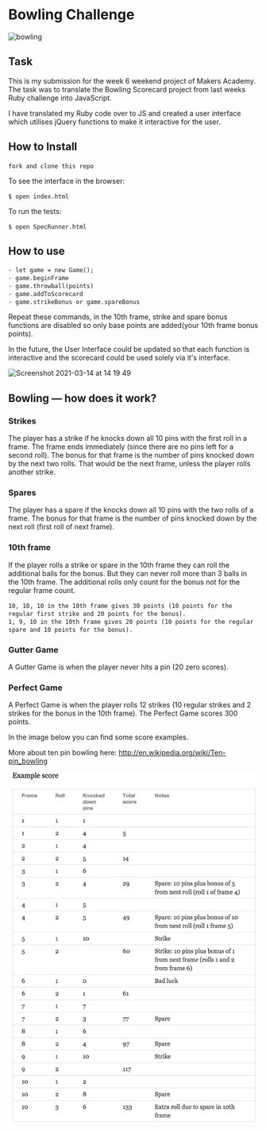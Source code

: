 # Bowling Challenge


![bowling](https://user-images.githubusercontent.com/75075773/111071204-f1cef880-84cc-11eb-8278-1501835dd605.gif)

## Task

This is my submission for the week 6 weekend project of Makers Academy. The task was to translate the Bowling Scorecard project from last weeks Ruby challenge into JavaScript. 

I have translated my Ruby code over to JS and created a user interface which utilises jQuery functions to make it interactive for the user.

## How to Install

```
fork and clone this repo
```
To see the interface in the browser:

```
$ open index.html
```
To run the tests:
```
$ open SpecRunner.html
```

## How to use

```
- let game = new Game();
- game.beginFrame
- game.throwball(points)
- game.addToScorecard
- game.strikeBonus or game.spareBonus

```

Repeat these commands, in the 10th frame, strike and spare bonus functions are disabled so only base points are added(your 10th frame bonus points). 

In the future, the User Interface could be updated so that each function is interactive and the scorecard could be used solely via it's interface.

<img width="726" alt="Screenshot 2021-03-14 at 14 19 49" src="https://user-images.githubusercontent.com/75075773/111071940-5e97c200-84d0-11eb-9f5d-dc390299fa55.png">


## Bowling — how does it work?

### Strikes

The player has a strike if he knocks down all 10 pins with the first roll in a frame. The frame ends immediately (since there are no pins left for a second roll). The bonus for that frame is the number of pins knocked down by the next two rolls. That would be the next frame, unless the player rolls another strike.

### Spares

The player has a spare if the knocks down all 10 pins with the two rolls of a frame. The bonus for that frame is the number of pins knocked down by the next roll (first roll of next frame).

### 10th frame

If the player rolls a strike or spare in the 10th frame they can roll the additional balls for the bonus. But they can never roll more than 3 balls in the 10th frame. The additional rolls only count for the bonus not for the regular frame count.

    10, 10, 10 in the 10th frame gives 30 points (10 points for the regular first strike and 20 points for the bonus).
    1, 9, 10 in the 10th frame gives 20 points (10 points for the regular spare and 10 points for the bonus).

### Gutter Game

A Gutter Game is when the player never hits a pin (20 zero scores).

### Perfect Game

A Perfect Game is when the player rolls 12 strikes (10 regular strikes and 2 strikes for the bonus in the 10th frame). The Perfect Game scores 300 points.

In the image below you can find some score examples.

More about ten pin bowling here: http://en.wikipedia.org/wiki/Ten-pin_bowling

![Ten Pin Score Example](images/example_ten_pin_scoring.png)
